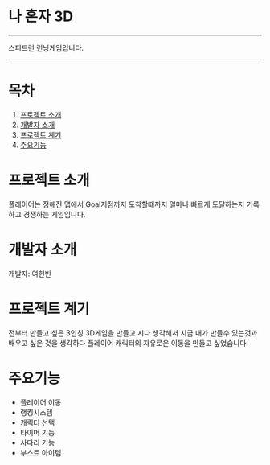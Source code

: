 # 나 혼자 3D
* * *
스피드런 런닝게임입니다.
* * *

# 목차
1. [프로젝트 소개](#프로젝트소개)
2. [개발자 소개](#개발자소개)
3. [프로젝트 계기](#프로젝트계기)
4. [주요기능](#주요기능)


# 프로젝트 소개
플레이어는 정해진 맵에서 Goal지점까지 도착할떄까지 얼마나 빠르게 도달하는지 기록하고 경쟁하는 게임입니다.

#  개발자 소개
개발자: 여현빈

#  프로젝트 계기
전부터 만들고 싶은 3인칭 3D게임을 만들고 시다 생각해서 지금 내가 만들수 있는것과 배우고 싶은 것을 생각하다 플레이어 캐릭터의 자유로운 이동을 만들고 싶었습니다.

# 주요기능
* 플레이어 이동
* 랭킹시스템
* 캐릭터 선택
* 타이머 기능
* 사다리 기능
* 부스트 아이템
  

